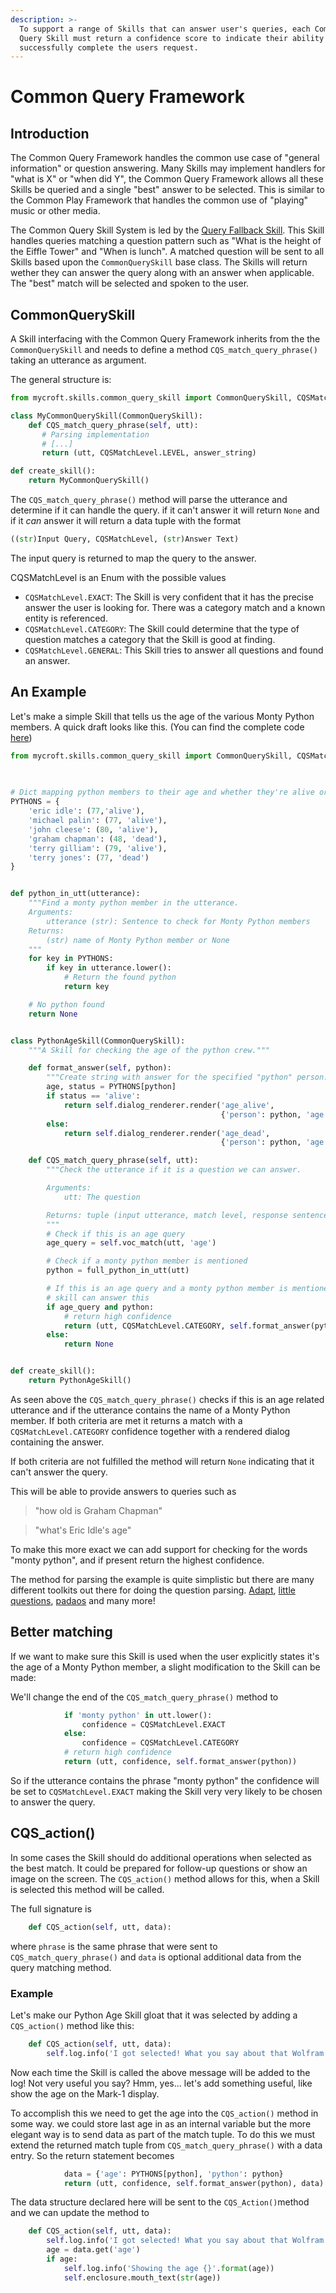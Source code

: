 ```yaml
---
description: >-
  To support a range of Skills that can answer user's queries, each Common 
  Query Skill must return a confidence score to indicate their ability to
  successfully complete the users request.
---
```


# Common Query Framework

## Introduction

The Common Query Framework handles the common use case of "general information" or question answering. Many Skills may implement handlers for "what is X" or "when did Y", the Common Query Framework allows all these Skills be queried and a single "best" answer to be selected. This is similar to the Common Play Framework that handles the common use of "playing" music or other media. 

The Common Query Skill System is led by the [Query Fallback Skill](https://github.com/MycroftAI/skill-query). This Skill handles queries matching a question pattern such as "What is the height of the Eiffle Tower" and "When is lunch". A matched question will be sent to all Skills based upon the `CommonQuerySkill` base class. The Skills will return wether they can answer the query along with an answer when applicable. The "best" match will be selected and spoken to the user.

## CommonQuerySkill

A Skill interfacing with the Common Query Framework inherits from the the `CommonQuerySkill` and needs to define a method `CQS_match_query_phrase()` taking an utterance as argument.

The general structure is:

```python
from mycroft.skills.common_query_skill import CommonQuerySkill, CQSMatchLevel

class MyCommonQuerySkill(CommonQuerySkill):
    def CQS_match_query_phrase(self, utt):
       # Parsing implementation
       # [...]
       return (utt, CQSMatchLevel.LEVEL, answer_string)

def create_skill():
    return MyCommonQuerySkill()
```

The `CQS_match_query_phrase()` method will parse the utterance and determine if it can handle the query. if it can't answer it will return `None` and if it _can_ answer it will return a data tuple with the format

```python
((str)Input Query, CQSMatchLevel, (str)Answer Text)
```

The input query is returned to map the query to the answer.

CQSMatchLevel is an Enum with the possible values


- `CQSMatchLevel.EXACT`: The Skill is very confident that it has the precise answer the user is looking for. There was a category match and a known entity is referenced.
- `CQSMatchLevel.CATEGORY`: The Skill could determine that the type of question matches a category that the Skill is good at finding.
- `CQSMatchLevel.GENERAL`: This Skill tries to answer all questions and found an answer. 


## An Example

Let's make a simple Skill that tells us the age of the various Monty Python members. A quick draft looks like this. (You can find the complete code [here](https://github.com/forslund/common-query-tutorial))


```python
from mycroft.skills.common_query_skill import CommonQuerySkill, CQSMatchLevel

                                                                                
                                                                                
# Dict mapping python members to their age and whether they're alive or dead     
PYTHONS = {
    'eric idle': (77,'alive'),
    'michael palin': (77, 'alive'),
    'john cleese': (80, 'alive'),
    'graham chapman': (48, 'dead'),
    'terry gilliam': (79, 'alive'),
    'terry jones': (77, 'dead')
}


def python_in_utt(utterance):
    """Find a monty python member in the utterance.
    Arguments:
        utterance (str): Sentence to check for Monty Python members
    Returns:
        (str) name of Monty Python member or None
    """
    for key in PYTHONS:
        if key in utterance.lower():
            # Return the found python
            return key

    # No python found
    return None


class PythonAgeSkill(CommonQuerySkill):
    """A Skill for checking the age of the python crew."""

    def format_answer(self, python):
        """Create string with answer for the specified "python" person."""
        age, status = PYTHONS[python]
        if status == 'alive':
            return self.dialog_renderer.render('age_alive',
                                               {'person': python, 'age': age})
        else:
            return self.dialog_renderer.render('age_dead',
                                               {'person': python, 'age': age})

    def CQS_match_query_phrase(self, utt):
        """Check the utterance if it is a question we can answer.

        Arguments:
            utt: The question

        Returns: tuple (input utterance, match level, response sentence, extra)
        """
        # Check if this is an age query
        age_query = self.voc_match(utt, 'age')

        # Check if a monty python member is mentioned
        python = full_python_in_utt(utt)

        # If this is an age query and a monty python member is mentioned the
        # skill can answer this
        if age_query and python:
            # return high confidence
            return (utt, CQSMatchLevel.CATEGORY, self.format_answer(python))
        else:
            return None


def create_skill():
    return PythonAgeSkill()
```

As seen above the `CQS_match_query_phrase()` checks if this is an age related utterance and if the utterance contains the name of a Monty Python member. If both criteria are met it returns a match with a `CQSMatchLevel.CATEGORY` confidence together with a rendered dialog containing the answer.

If both criteria are not fulfilled the method will return `None` indicating that it can't answer the query.

This will be able to provide answers to queries such as

> "how old is Graham Chapman"

> "what's Eric Idle's age"

To make this more exact we can add support for checking for the words "monty python", and if present return the highest confidence.

The method for parsing the example is quite simplistic but there are many different toolkits out there for doing the question parsing. [Adapt](https://pypi.org/project/adapt-parser/), [little questions](https://pypi.org/project/little-questions/), [padaos](https://pypi.org/project/padaos/) and many more!


## Better matching
If we want to make sure this Skill is used when the user explicitly states it's the age of a Monty Python member, a slight modification to the Skill can be made:

We'll change the end of the `CQS_match_query_phrase()` method to

```python
            if 'monty python' in utt.lower():
                confidence = CQSMatchLevel.EXACT
            else:
                confidence = CQSMatchLevel.CATEGORY
            # return high confidence
            return (utt, confidence, self.format_answer(python))
```

So if the utterance contains the phrase "monty python" the confidence will be set to `CQSMatchLevel.EXACT` making the Skill very very likely to be chosen to answer the query.


## CQS_action()

In some cases the Skill should do additional operations when selected as the best match. It could be prepared for follow-up questions or show an image on the screen. The `CQS_action()` method allows for this, when a Skill is selected this method will be called.

The full signature is 

```python
    def CQS_action(self, utt, data):
```

where `phrase` is the same phrase that were sent to `CQS_match_query_phrase()` and `data` is optional additional data from the query matching method.

### Example

Let's make our Python Age Skill gloat that it was selected by adding a `CQS_action()` method like this:

```python
    def CQS_action(self, utt, data):
        self.log.info('I got selected! What you say about that Wolfram Alpha Skill!?!?')
```

Now each time the Skill is called the above message will be added to the log! Not very useful you say? Hmm, yes... let's add something useful, like show the age on the Mark-1 display.

To accomplish this we need to get the age into the `CQS_action()` method in some way. we could store last age in as an internal variable but the more elegant way is to send data as part of the match tuple. To do this we must extend the returned match tuple from `CQS_match_query_phrase()` with a data entry. So the return statement becomes

```python
            data = {'age': PYTHONS[python], 'python': python}
            return (utt, confidence, self.format_answer(python), data)
```


The data structure declared here will be sent to the `CQS_Action()`method and we can update the method to 


```python
    def CQS_action(self, utt, data):
        self.log.info('I got selected! What you say about that Wolfram Alpha Skill!?!?')
        age = data.get('age')
        if age:
            self.log.info('Showing the age {}'.format(age))
            self.enclosure.mouth_text(str(age))
```
